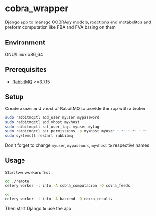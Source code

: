 # cobra_wrapper

Django app to manage COBRApy models, reactions and metabolites and preform computation like FBA and FVA basing on them

## Environment

GNU/Linux x86_64

## Prerequisites

* [RabbitMQ][rabbitmq] >=3.7.15

## Setup

Create a user and vhost of RabbitMQ to provide the app with a broker

```bash
sudo rabbitmqctl add_user myuser mypassword
sudo rabbitmqctl add_vhost myvhost
sudo rabbitmqctl set_user_tags myuser mytag
sudo rabbitmqctl set_permissions -p myvhost myuser ".*" ".*" ".*"
sudo systemctl restart rabbitmq
``` 

Don't forget to change `myuser`, `mypassword`, `myvhost` to respective names

## Usage

Start two workers first

```bash
cd ./remote
celery worker -l info -A cobra_computation -Q cobra_feeds
```

```bash
cd ..
celery worker -l info -A backend -Q cobra_results
```

Then start Django to use the app

[rabbitmq]: https://www.rabbitmq.com/
